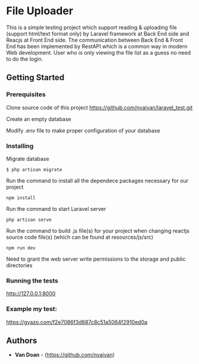 # File Uploader

This is a simple testing project which support reading & uploading file (support html/text format only) by Laravel framework at Back End side and Reacjs at Front End side. The communication between Back End & Front End has been implemented by RestAPI which is a common way in modern Web development.
User who is only viewing the file list as a guess no need to do the login.

## Getting Started

### Prerequisites

Clone source code of this project
https://github.com/nvaivan/laravel_test.git

Create an empty database

Modify .env file to make proper configuration of your database

### Installing

Migrate database
```
$ php artisan migrate
```

Run the command to install all the dependece packages necessary for our project
```
npm install
```

Run the command to start Laravel server
```
php artisan serve
```

Run the command to build .js file(s) for your project when changing reactjs source code file(s) (which can be found at resources/js/src)
```
npm run dev 
```

Need to grant the web server write permissions to the storage and public directories

### Running the tests

http://127.0.0.1:8000

### Example my test:
https://gyazo.com/f2e7086f3d687c8c51a5064f2910ed0a

## Authors

* **Van Doan** - (https://github.com/nvaivan)

